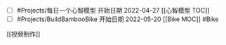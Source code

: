 - [ ] #Projects/每日一个心智模型  开始日期 2022-04-27  [[心智模型 TOC]]
- [ ] #Projects/BuildBambooBike 开始日期 2022-05-20  [[Bike MOC]] #Bike 

[[视频制作]]


